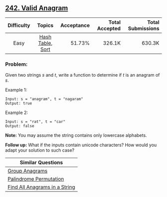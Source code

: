 ## [242. Valid Anagram](https://leetcode.com/problems/valid-anagram/)

| Difficulty | Topics | Acceptance | Total Accepted | Total Submissions |
| :-: | :-: | --: | --: | --: |
| Easy | [Hash Table](https://leetcode.com/tag/hash-table/), [Sort](https://leetcode.com/tag/sort/) | 51.73% | 326.1K | 630.3K |

### Problem:

Given two strings *s* and *t*, write a function to determine if *t* is an anagram of *s*.

Example 1:

```
Input: s = "anagram", t = "nagaram"
Output: true

```

Example 2:

```
Input: s = "rat", t = "car"
Output: false

```

**Note:**
You may assume the string contains only lowercase alphabets.

**Follow up:**
What if the inputs contain unicode characters? How would you adapt your solution to such case?

| Similar Questions |
| --- |
| [Group Anagrams](https://leetcode.com/problems/group-anagrams/) |
| [Palindrome Permutation](https://leetcode.com/problems/palindrome-permutation/) |
| [Find All Anagrams in a String](https://leetcode.com/problems/find-all-anagrams-in-a-string/) |
